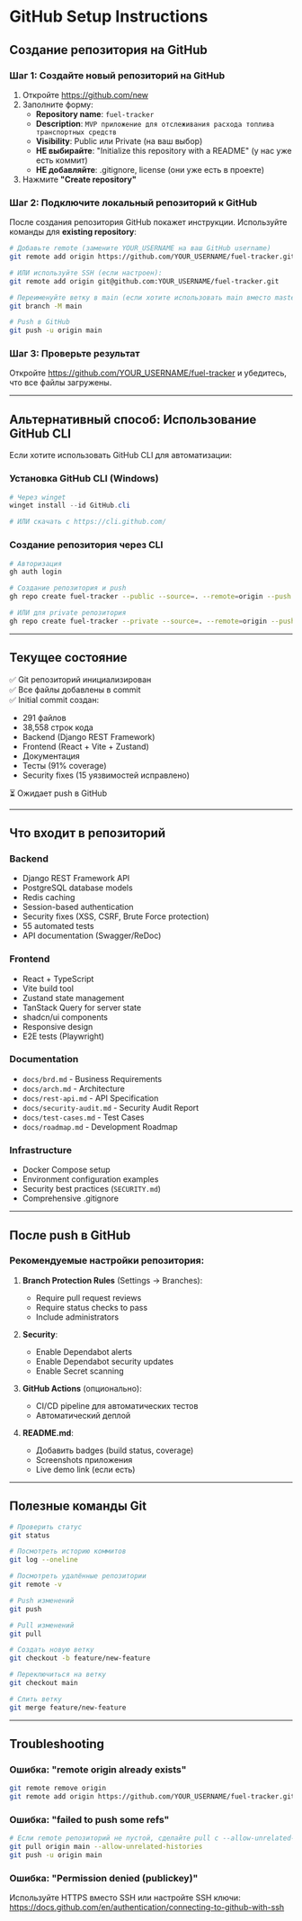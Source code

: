 # GitHub Setup Instructions

## Создание репозитория на GitHub

### Шаг 1: Создайте новый репозиторий на GitHub

1. Откройте https://github.com/new
2. Заполните форму:
   - **Repository name**: `fuel-tracker`
   - **Description**: `MVP приложение для отслеживания расхода топлива транспортных средств`
   - **Visibility**: Public или Private (на ваш выбор)
   - **НЕ выбирайте**: "Initialize this repository with a README" (у нас уже есть коммит)
   - **НЕ добавляйте**: .gitignore, license (они уже есть в проекте)
3. Нажмите **"Create repository"**

### Шаг 2: Подключите локальный репозиторий к GitHub

После создания репозитория GitHub покажет инструкции. Используйте команды для **existing repository**:

```bash
# Добавьте remote (замените YOUR_USERNAME на ваш GitHub username)
git remote add origin https://github.com/YOUR_USERNAME/fuel-tracker.git

# ИЛИ используйте SSH (если настроен):
git remote add origin git@github.com:YOUR_USERNAME/fuel-tracker.git

# Переименуйте ветку в main (если хотите использовать main вместо master)
git branch -M main

# Push в GitHub
git push -u origin main
```

### Шаг 3: Проверьте результат

Откройте https://github.com/YOUR_USERNAME/fuel-tracker и убедитесь, что все файлы загружены.

---

## Альтернативный способ: Использование GitHub CLI

Если хотите использовать GitHub CLI для автоматизации:

### Установка GitHub CLI (Windows)

```powershell
# Через winget
winget install --id GitHub.cli

# ИЛИ скачать с https://cli.github.com/
```

### Создание репозитория через CLI

```bash
# Авторизация
gh auth login

# Создание репозитория и push
gh repo create fuel-tracker --public --source=. --remote=origin --push

# ИЛИ для private репозитория
gh repo create fuel-tracker --private --source=. --remote=origin --push
```

---

## Текущее состояние

✅ Git репозиторий инициализирован  
✅ Все файлы добавлены в commit  
✅ Initial commit создан:
   - 291 файлов
   - 38,558 строк кода
   - Backend (Django REST Framework)
   - Frontend (React + Vite + Zustand)
   - Документация
   - Тесты (91% coverage)
   - Security fixes (15 уязвимостей исправлено)

⏳ Ожидает push в GitHub

---

## Что входит в репозиторий

### Backend
- Django REST Framework API
- PostgreSQL database models
- Redis caching
- Session-based authentication
- Security fixes (XSS, CSRF, Brute Force protection)
- 55 automated tests
- API documentation (Swagger/ReDoc)

### Frontend
- React + TypeScript
- Vite build tool
- Zustand state management
- TanStack Query for server state
- shadcn/ui components
- Responsive design
- E2E tests (Playwright)

### Documentation
- `docs/brd.md` - Business Requirements
- `docs/arch.md` - Architecture
- `docs/rest-api.md` - API Specification
- `docs/security-audit.md` - Security Audit Report
- `docs/test-cases.md` - Test Cases
- `docs/roadmap.md` - Development Roadmap

### Infrastructure
- Docker Compose setup
- Environment configuration examples
- Security best practices (`SECURITY.md`)
- Comprehensive .gitignore

---

## После push в GitHub

### Рекомендуемые настройки репозитория:

1. **Branch Protection Rules** (Settings → Branches):
   - Require pull request reviews
   - Require status checks to pass
   - Include administrators

2. **Security**:
   - Enable Dependabot alerts
   - Enable Dependabot security updates
   - Enable Secret scanning

3. **GitHub Actions** (опционально):
   - CI/CD pipeline для автоматических тестов
   - Автоматический деплой

4. **README.md**:
   - Добавить badges (build status, coverage)
   - Screenshots приложения
   - Live demo link (если есть)

---

## Полезные команды Git

```bash
# Проверить статус
git status

# Посмотреть историю коммитов
git log --oneline

# Посмотреть удалённые репозитории
git remote -v

# Push изменений
git push

# Pull изменений
git pull

# Создать новую ветку
git checkout -b feature/new-feature

# Переключиться на ветку
git checkout main

# Слить ветку
git merge feature/new-feature
```

---

## Troubleshooting

### Ошибка: "remote origin already exists"
```bash
git remote remove origin
git remote add origin https://github.com/YOUR_USERNAME/fuel-tracker.git
```

### Ошибка: "failed to push some refs"
```bash
# Если remote репозиторий не пустой, сделайте pull с --allow-unrelated-histories
git pull origin main --allow-unrelated-histories
git push -u origin main
```

### Ошибка: "Permission denied (publickey)"
Используйте HTTPS вместо SSH или настройте SSH ключи:
https://docs.github.com/en/authentication/connecting-to-github-with-ssh

